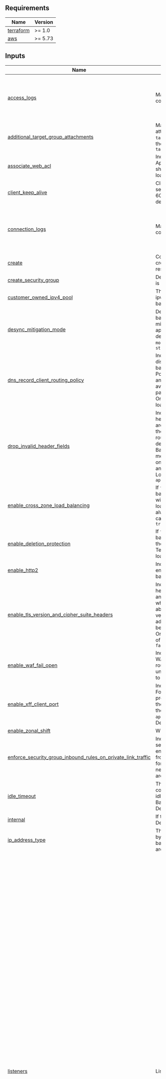 <!-- BEGIN_TF_DOCS -->
## Requirements

| Name | Version |
|------|---------|
| <a name="requirement_terraform"></a> [terraform](#requirement\_terraform) | >= 1.0 |
| <a name="requirement_aws"></a> [aws](#requirement\_aws) | >= 5.73 |

## Inputs

| Name | Description | Type | Default | Required |
|------|-------------|------|---------|:--------:|
| <a name="input_access_logs"></a> [access\_logs](#input\_access\_logs) | Map containing access logging configuration for load balancer | <pre>object({<br>    bucket  = optional(string, "")  # S3 bucket name to store the logs in<br>    enabled = optional(bool, false) # Enable / disable access_logs<br>    prefix  = optional(string, "")  # S3 bucket prefix<br>  })</pre> | `{}` | no |
| <a name="input_additional_target_group_attachments"></a> [additional\_target\_group\_attachments](#input\_additional\_target\_group\_attachments) | Map of additional target group attachments to create. Use `target_group_key` to attach to the target group created in `target_groups` | `any` | `{}` | no |
| <a name="input_associate_web_acl"></a> [associate\_web\_acl](#input\_associate\_web\_acl) | Indicates whether a Web Application Firewall (WAF) ACL should be associated with the load balancer | `bool` | `false` | no |
| <a name="input_client_keep_alive"></a> [client\_keep\_alive](#input\_client\_keep\_alive) | Client keep alive value in seconds. The valid range is 60-604800 seconds. The default is 3600 seconds. | `number` | `null` | no |
| <a name="input_connection_logs"></a> [connection\_logs](#input\_connection\_logs) | Map containing access logging configuration for load balancer | <pre>object({<br>    bucket  = optional(string, "")  # S3 bucket name to store the logs in<br>    enabled = optional(bool, false) # Enable / disable access_logs<br>    prefix  = optional(string, "")  # S3 bucket prefix<br>  })</pre> | `{}` | no |
| <a name="input_create"></a> [create](#input\_create) | Controls if resources should be created (affects nearly all resources) | `bool` | `true` | no |
| <a name="input_create_security_group"></a> [create\_security\_group](#input\_create\_security\_group) | Determines if a security group is created | `bool` | `true` | no |
| <a name="input_customer_owned_ipv4_pool"></a> [customer\_owned\_ipv4\_pool](#input\_customer\_owned\_ipv4\_pool) | The ID of the customer owned ipv4 pool to use for this load balancer | `string` | `null` | no |
| <a name="input_desync_mitigation_mode"></a> [desync\_mitigation\_mode](#input\_desync\_mitigation\_mode) | Determines how the load balancer handles requests that might pose a security risk to an application due to HTTP desync. Valid values are `monitor`, `defensive` (default), `strictest` | `string` | `null` | no |
| <a name="input_dns_record_client_routing_policy"></a> [dns\_record\_client\_routing\_policy](#input\_dns\_record\_client\_routing\_policy) | Indicates how traffic is distributed among the load balancer Availability Zones. Possible values are any\_availability\_zone (default), availability\_zone\_affinity, or partial\_availability\_zone\_affinity. Only valid for network type load balancers. | `string` | `null` | no |
| <a name="input_drop_invalid_header_fields"></a> [drop\_invalid\_header\_fields](#input\_drop\_invalid\_header\_fields) | Indicates whether HTTP headers with header fields that are not valid are removed by the load balancer (`true`) or routed to targets (`false`). The default is `true`. Elastic Load Balancing requires that message header names contain only alphanumeric characters and hyphens. Only valid for Load Balancers of type `application` | `bool` | `true` | no |
| <a name="input_enable_cross_zone_load_balancing"></a> [enable\_cross\_zone\_load\_balancing](#input\_enable\_cross\_zone\_load\_balancing) | If `true`, cross-zone load balancing of the load balancer will be enabled. For application load balancer this feature is always enabled (`true`) and cannot be disabled. Defaults to `true` | `bool` | `true` | no |
| <a name="input_enable_deletion_protection"></a> [enable\_deletion\_protection](#input\_enable\_deletion\_protection) | If `true`, deletion of the load balancer will be disabled via the AWS API. This will prevent Terraform from deleting the load balancer. Defaults to `true` | `bool` | `false` | no |
| <a name="input_enable_http2"></a> [enable\_http2](#input\_enable\_http2) | Indicates whether HTTP/2 is enabled in application load balancers. Defaults to `true` | `bool` | `true` | no |
| <a name="input_enable_tls_version_and_cipher_suite_headers"></a> [enable\_tls\_version\_and\_cipher\_suite\_headers](#input\_enable\_tls\_version\_and\_cipher\_suite\_headers) | Indicates whether the two headers (`x-amzn-tls-version` and `x-amzn-tls-cipher-suite`), which contain information about the negotiated TLS version and cipher suite, are added to the client request before sending it to the target. Only valid for Load Balancers of type `application`. Defaults to `false` | `bool` | `null` | no |
| <a name="input_enable_waf_fail_open"></a> [enable\_waf\_fail\_open](#input\_enable\_waf\_fail\_open) | Indicates whether to allow a WAF-enabled load balancer to route requests to targets if it is unable to forward the request to AWS WAF. Defaults to `false` | `bool` | `null` | no |
| <a name="input_enable_xff_client_port"></a> [enable\_xff\_client\_port](#input\_enable\_xff\_client\_port) | Indicates whether the X-Forwarded-For header should preserve the source port that the client used to connect to the load balancer in `application` load balancers. Defaults to `false` | `bool` | `null` | no |
| <a name="input_enable_zonal_shift"></a> [enable\_zonal\_shift](#input\_enable\_zonal\_shift) | Whether zonal shift is enabled | `bool` | `null` | no |
| <a name="input_enforce_security_group_inbound_rules_on_private_link_traffic"></a> [enforce\_security\_group\_inbound\_rules\_on\_private\_link\_traffic](#input\_enforce\_security\_group\_inbound\_rules\_on\_private\_link\_traffic) | Indicates whether inbound security group rules are enforced for traffic originating from a PrivateLink. Only valid for Load Balancers of type network. The possible values are on and off. | `string` | `null` | no |
| <a name="input_idle_timeout"></a> [idle\_timeout](#input\_idle\_timeout) | The time in seconds that the connection is allowed to be idle. Only valid for Load Balancers of type `application`. Default: `60` | `number` | `null` | no |
| <a name="input_internal"></a> [internal](#input\_internal) | If true, the LB will be internal. Defaults to `false` | `bool` | `null` | no |
| <a name="input_ip_address_type"></a> [ip\_address\_type](#input\_ip\_address\_type) | The type of IP addresses used by the subnets for your load balancer. The possible values are `ipv4` and `dualstack` | `string` | `null` | no |
| <a name="input_listeners"></a> [listeners](#input\_listeners) | List of listener configurations | <pre>list(object({<br>    name                     = string<br>    alpn_policy              = optional(string, null)<br>    certificate_arn          = optional(string, null)<br>    port                     = optional(number, null)<br>    protocol                 = optional(string, null)<br>    ssl_policy               = optional(string, null)<br>    tcp_idle_timeout_seconds = optional(number, 60)<br><br>    authenticate_cognito = optional(object({<br>      default                             = optional(bool, false)<br>      user_pool_arn                       = optional(string, null)<br>      user_pool_client_id                 = optional(string, null)<br>      user_pool_domain                    = optional(string, null)<br>      authentication_request_extra_params = optional(map(string), null)<br>      on_unauthenticated_request          = optional(string, null)<br>      scope                               = optional(string, null)<br>      session_cookie_name                 = optional(string, null)<br>      session_timeout                     = optional(number, null)<br>    }), {})<br><br>    authenticate_oidc = optional(object({<br>      default                             = optional(bool, false)<br>      authorization_endpoint              = optional(string, null)<br>      client_id                           = optional(string, null)<br>      client_secret                       = optional(string, null)<br>      issuer                              = optional(string, null)<br>      token_endpoint                      = optional(string, null)<br>      user_info_endpoint                  = optional(string, null)<br>      authentication_request_extra_params = optional(map(string), null)<br>      on_unauthenticated_request          = optional(string, null)<br>      scope                               = optional(string, null)<br>      session_cookie_name                 = optional(string, null)<br>      session_timeout                     = optional(number, null)<br>    }), {})<br><br>    forward = optional(object({<br>      default      = optional(bool, false)<br>      order        = optional(number, null)<br>      target_group = optional(string, null)<br>      stickiness = optional(object({<br>        duration = optional(number, null)<br>        enabled  = optional(bool, null)<br>        type     = optional(string, null)<br>      }), {})<br>    }), {})<br><br>    fixed_response = optional(object({<br>      default      = optional(bool, false)<br>      content_type = optional(string, null)<br>      message_body = optional(string, null)<br>      status_code  = optional(string, null)<br>    }), {})<br><br>    mutual_authentication = optional(list(object({<br>      mode                             = string # off, verify, passthrough<br>      trust_store_arn                  = string<br>      ignore_client_certificate_expiry = optional(bool, false)<br>    })), [])<br>  }))</pre> | `[]` | no |
| <a name="input_load_balancer_type"></a> [load\_balancer\_type](#input\_load\_balancer\_type) | The type of load balancer to create. Possible values are `application`, `gateway`, or `network`. The default value is `application` | `string` | `"network"` | no |
| <a name="input_name"></a> [name](#input\_name) | The name of the LB. This name must be unique within your AWS account, can have a maximum of 32 characters, must contain only alphanumeric characters or hyphens, and must not begin or end with a hyphen | `string` | `null` | no |
| <a name="input_name_prefix"></a> [name\_prefix](#input\_name\_prefix) | Creates a unique name beginning with the specified prefix. Conflicts with `name` | `string` | `null` | no |
| <a name="input_preserve_host_header"></a> [preserve\_host\_header](#input\_preserve\_host\_header) | Indicates whether the Application Load Balancer should preserve the Host header in the HTTP request and send it to the target without any change. Defaults to `false` | `bool` | `true` | no |
| <a name="input_route53_records"></a> [route53\_records](#input\_route53\_records) | Map of Route53 records to create. Each record map should contain `zone_id`, `name`, and `type` | `any` | `{}` | no |
| <a name="input_security_groups"></a> [security\_groups](#input\_security\_groups) | A list of security group IDs to assign to the LB | `list(string)` | `[]` | no |
| <a name="input_subnet_mapping"></a> [subnet\_mapping](#input\_subnet\_mapping) | A list of subnet mapping blocks describing subnets to attach to load balancer | <pre>list(object({<br>    subnet_id            = string<br>    allocation_id        = optional(string, null)<br>    ipv6_address         = optional(string, null)<br>    private_ipv4_address = optional(string, null)<br>  }))</pre> | `[]` | no |
| <a name="input_subnets"></a> [subnets](#input\_subnets) | A list of subnet IDs to attach to the LB. Subnets cannot be updated for Load Balancers of type `network`. Changing this value for load balancers of type `network` will force a recreation of the resource | `list(string)` | `null` | no |
| <a name="input_tags"></a> [tags](#input\_tags) | A map of tags to add to all resources | `map(string)` | `{}` | no |
| <a name="input_target_groups"></a> [target\_groups](#input\_target\_groups) | Map of target group configurations to create | <pre>list(object({<br>    name                               = string<br>    name_prefix                        = optional(string, null)<br>    connection_termination             = optional(bool, null)<br>    deregistration_delay               = optional(number, null)<br>    lambda_multi_value_headers_enabled = optional(bool, null)<br>    load_balancing_algorithm_type      = optional(string, null)<br>    load_balancing_anomaly_mitigation  = optional(string, null)<br>    load_balancing_cross_zone_enabled  = optional(bool, true)<br>    port                               = optional(number, null)<br>    preserve_client_ip                 = optional(bool, false)<br>    protocol_version                   = optional(string, null)<br>    protocol                           = optional(string, null)<br>    proxy_protocol_v2                  = optional(bool, false)<br>    slow_start                         = optional(number, null)<br>    target_id                          = optional(string, null)<br>    ip_address_type                    = optional(string, "ipv4")<br>    vpc_id                             = optional(string, null)<br><br>    target = optional(object({<br>      type              = optional(string, "instance")<br>      id                = optional(string, null)<br>      port              = optional(number, null)<br>      availability_zone = optional(string, null)<br>    }), {})<br><br>    health_check = optional(object({<br>      enabled             = optional(bool, true)<br>      interval            = optional(number, 30)<br>      matcher             = optional(string, null)<br>      path                = optional(string, null)<br>      port                = optional(string, "traffic-port") # traffic-port, 1-65535<br>      protocol            = optional(string, null)           # TCP, HTTP, HTTPS<br>      timeout             = optional(number, null)<br>      healthy_threshold   = optional(number, 3) # 2-10<br>      unhealthy_threshold = optional(number, 3) # 2-10<br>    }), {})<br><br>    stickiness = optional(object({<br>      cookie_duration = optional(number, null)<br>      cookie_name     = optional(string, null)<br>      enabled         = optional(bool, null)<br>      type            = optional(string, null)<br>    }), {})<br><br>    target_failover = optional(object({<br>      on_deregistration = optional(string, "no_rebalance") # `rebalance`, `no_rebalance`<br>      on_unhealthy      = optional(string, "no_rebalance") # `rebalance`, `no_rebalance`<br>    }), {})<br><br>    target_health_state = optional(object({<br>      enable_unhealthy_connection_termination = optional(bool, true)<br>      unhealthy_draining_interval             = optional(number, 0) # 0-360000<br>    }), {})<br><br>    target_group_health = optional(object({<br>      dns_failover = optional(object({<br>        minimum_healthy_targets_count      = optional(number, 1)    # off, 1-max_number_of_targets<br>        minimum_healthy_targets_percentage = optional(string, null) # off, 1-100<br>      }), {})<br>      unhealthy_state_routing = optional(object({<br>        minimum_healthy_targets_count      = optional(number, 1)    # off, 1-max_number_of_targets<br>        minimum_healthy_targets_percentage = optional(string, null) # off, 1-100<br>      }), {})<br>    }), {})<br>  }))</pre> | `[]` | no |
| <a name="input_timeouts"></a> [timeouts](#input\_timeouts) | Create, update, and delete timeout configurations for the load balancer | `map(string)` | `{}` | no |
| <a name="input_vpc_id"></a> [vpc\_id](#input\_vpc\_id) | Identifier of the VPC where the security group will be created | `string` | `null` | no |
| <a name="input_web_acl_arn"></a> [web\_acl\_arn](#input\_web\_acl\_arn) | Web Application Firewall (WAF) ARN of the resource to associate with the load balancer | `string` | `null` | no |
| <a name="input_xff_header_processing_mode"></a> [xff\_header\_processing\_mode](#input\_xff\_header\_processing\_mode) | Determines how the load balancer modifies the X-Forwarded-For header in the HTTP request before sending the request to the target. The possible values are `append`, `preserve`, and `remove`. Only valid for Load Balancers of type `application`. The default is `append` | `string` | `null` | no |

## Outputs

No outputs.
<!-- END_TF_DOCS -->